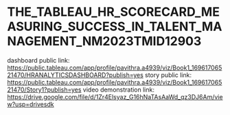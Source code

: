 # THE_TABLEAU_HR_SCORECARD_MEASURING_SUCCESS_IN_TALENT_MANAGEMENT_NM2023TMID12903
dashboard public link:  https://public.tableau.com/app/profile/pavithra.a4939/viz/Book1_16961706521470/HRANALYTICSDASHBOARD?publish=yes
story public link:  https://public.tableau.com/app/profile/pavithra.a4939/viz/Book1_16961706521470/Story1?publish=yes
video demonstration link: https://drive.google.com/file/d/1Zr4Elsyaz_G16hNaTAsAaWd_qz3DJ6Am/view?usp=drivesdk
